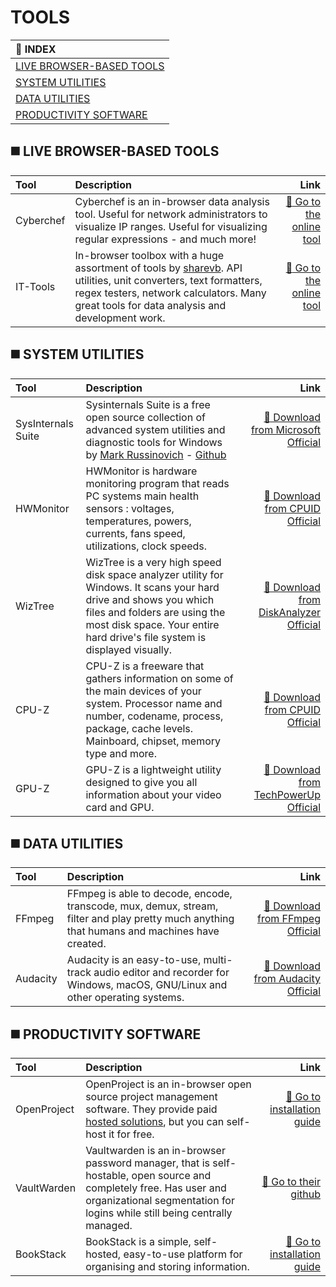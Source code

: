 
TOOLS
====
|:bookmark_tabs: INDEX|
|:--|
|[LIVE BROWSER-BASED TOOLS](#LIVE-BROWSER-BASED-TOOLS)|
|[SYSTEM UTILITIES](#SYSTEM-UTILITIES)|
|[DATA UTILITIES](#DATA-UTILITIES)|
|[PRODUCTIVITY SOFTWARE](#PRODUCTIVITY-SOFTWARE)|


## :black_medium_square: LIVE BROWSER-BASED TOOLS

| Tool | Description | Link |
|:--|:--|--:|
| Cyberchef | Cyberchef is an in-browser data analysis tool. Useful for network administrators to visualize IP ranges. Useful for visualizing regular expressions - and much more! |[:link: Go to the online tool](https://cyberchef.vaultwarden.ca/cyberchef) |
| IT-Tools | In-browser toolbox with a huge assortment of tools by [sharevb](https://github.com/sharevb). API utilities, unit converters, text formatters, regex testers, network calculators. Many great tools for data analysis and development work.|[:link: Go to the online tool](https://sharevb-it-tools.vercel.app/)|


## :black_medium_square: SYSTEM UTILITIES

|Tool|Description|Link|
|:--|:--|--:|
|SysInternals Suite|Sysinternals Suite is a free open source collection of advanced system utilities and diagnostic tools for Windows by [Mark Russinovich](https://learn.microsoft.com/en-us/sysinternals/) - [Github](https://github.com/Sysinternals/)|[:floppy_disk: Download from Microsoft Official](https://learn.microsoft.com/en-us/sysinternals/downloads/)|
|HWMonitor|HWMonitor is hardware monitoring program that reads PC systems main health sensors : voltages, temperatures, powers, currents, fans speed, utilizations, clock speeds.|[:floppy_disk: Download from CPUID Official](https://www.cpuid.com/softwares/hwmonitor.html)|
|WizTree|WizTree is a very high speed disk space analyzer utility for Windows. It scans your hard drive and shows you which files and folders are using the most disk space. Your entire hard drive's file system is displayed visually.|[:floppy_disk: Download from DiskAnalyzer Official](https://www.diskanalyzer.com/download)|
|CPU-Z|CPU-Z is a freeware that gathers information on some of the main devices of your system. Processor name and number, codename, process, package, cache levels. Mainboard, chipset, memory type and more.|[:floppy_disk: Download from CPUID Official](https://www.cpuid.com/softwares/cpu-z.html)|
|GPU-Z|GPU-Z is a lightweight utility designed to give you all information about your video card and GPU.|[:floppy_disk: Download from TechPowerUp Official](https://www.techpowerup.com/download/techpowerup-gpu-z/)|

## :black_medium_square: DATA UTILITIES

|Tool|Description|Link|
|:--|:--|--:|
|FFmpeg|FFmpeg is able to decode, encode, transcode, mux, demux, stream, filter and play pretty much anything that humans and machines have created.|[:floppy_disk: Download from FFmpeg Official](https://ffmpeg.org/download.html)|
|Audacity|Audacity is an easy-to-use, multi-track audio editor and recorder for Windows, macOS, GNU/Linux and other operating systems.|[:floppy_disk: Download from Audacity Official](https://www.audacityteam.org/download/windows/)|

## :black_medium_square: PRODUCTIVITY SOFTWARE

|Tool|Description|Link|
|:--|:--|--:|
|OpenProject|OpenProject is an in-browser open source project management software. They provide paid [hosted solutions](https://www.openproject.org/pricing/), but you can self-host it for free.|[:floppy_disk: Go to installation guide](https://www.openproject.org/docs/installation-and-operations/installation/)|
|VaultWarden|Vaultwarden is an in-browser password manager, that is self-hostable, open source and completely free. Has user and organizational segmentation for logins while still being centrally managed.|[:floppy_disk: Go to their github](https://github.com/dani-garcia/vaultwarden)|
|BookStack|BookStack is a simple, self-hosted, easy-to-use platform for organising and storing information.|[:floppy_disk: Go to installation guide](https://www.bookstackapp.com/docs/admin/installation/)|



